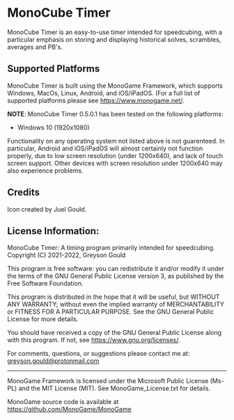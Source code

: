 # MonoCube Timer

MonoCube Timer is an easy-to-use timer intended for speedcubing, with a particular emphasis on storing and displaying historical solves, scrambles, averages and PB's.

## Supported Platforms

MonoCube Timer is built using the MonoGame Framework, which supports Windows, MacOs, Linux, Android, and iOS/iPadOS.  (For a full list of supported platforms please see <https://www.monogame.net/>.

<b>NOTE</b>: MonoCube Timer 0.5.0.1 has been tested on the following platforms:
* Windows 10 (1920x1080)

Functionality on any operating system not listed above is not guarenteed.  In particular, Android and iOS/iPadOS will almost certainly not function properly, due to low screen resolution (under 1200x640), and lack of touch screen support.  Other devices with screen resolution under 1200x640 may also experience problems.


## Credits

Icon created by Juel Gould.


## License Information:
    
MonoCube Timer: A timing program primarily intended for speedcubing.
Copyright (C) 2021-2022, Greyson Gould

This program is free software: you can redistribute it and/or modify it under the terms of the GNU General Public License version 3, as published by the Free Software Foundation.

This program is distributed in the hope that it will be useful, but WITHOUT ANY WARRANTY; without even the implied warranty of MERCHANTABILITY or FITNESS FOR A PARTICULAR PURPOSE.  See the GNU General Public License for more details.

You should have received a copy of the GNU General Public License along with this program.  If not, see <https://www.gnu.org/licenses/>.

For comments, questions, or suggestions please contact me at: greyson.gould@protonmail.com
    
--------------------------------------------------------------------------------

MonoGame Framework is licensed under the Microsoft Public License (Ms-PL) and the MIT License (MIT).  See MonoGame_License.txt for details.
    
MonoGame source code is available at <https://github.com/MonoGame/MonoGame>
